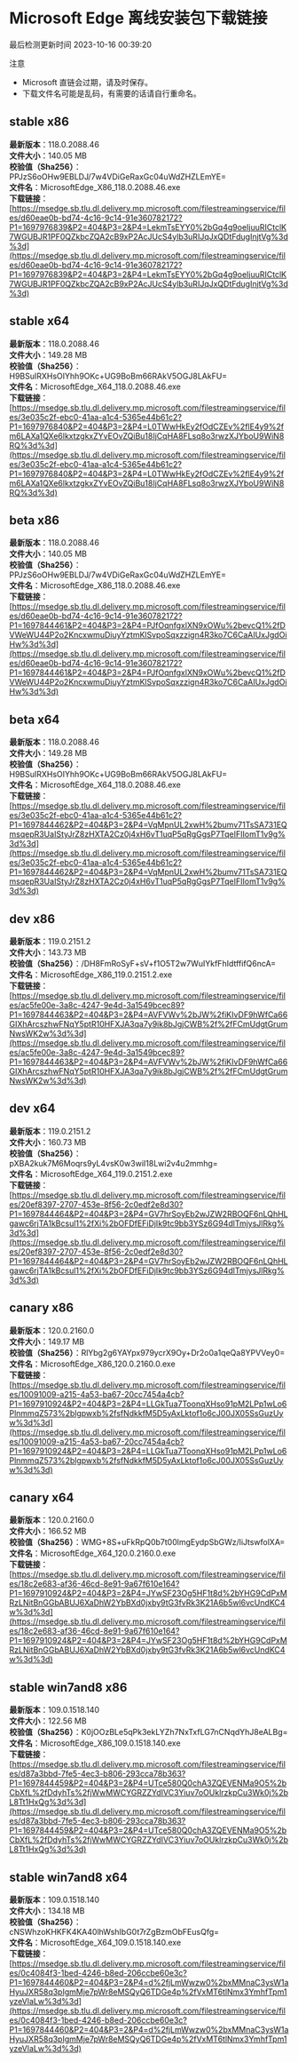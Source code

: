 # Microsoft Edge 离线安装包下载链接
最后检测更新时间
2023-10-16 00:39:20

注意
* Microsoft 直链会过期，请及时保存。
* 下载文件名可能是乱码，有需要的话请自行重命名。

## stable x86
**最新版本**：118.0.2088.46  
**文件大小**：140.05 MB  
**校验值（Sha256）**：PPJzS6oOHw9EBLDJ/7w4VDiGeRaxGc04uWdZHZLEmYE=  
**文件名**：MicrosoftEdge_X86_118.0.2088.46.exe  
**下载链接**：[https://msedge.sb.tlu.dl.delivery.mp.microsoft.com/filestreamingservice/files/d60eae0b-bd74-4c16-9c14-91e360782172?P1=1697976839&P2=404&P3=2&P4=LekmTsEYY0%2bGq4g9oeIjuuRICtclK7WGUBJR1PF0QZkbcZQA2cB9xP2AcJUcS4ylb3uRIJqJxQDtFdugInjtVg%3d%3d](https://msedge.sb.tlu.dl.delivery.mp.microsoft.com/filestreamingservice/files/d60eae0b-bd74-4c16-9c14-91e360782172?P1=1697976839&P2=404&P3=2&P4=LekmTsEYY0%2bGq4g9oeIjuuRICtclK7WGUBJR1PF0QZkbcZQA2cB9xP2AcJUcS4ylb3uRIJqJxQDtFdugInjtVg%3d%3d)  

## stable x64
**最新版本**：118.0.2088.46  
**文件大小**：149.28 MB  
**校验值（Sha256）**：H9BSuIRXHsOIYhh9OKc+UG9BoBm66RAkV5OGJ8LAkFU=  
**文件名**：MicrosoftEdge_X64_118.0.2088.46.exe  
**下载链接**：[https://msedge.sb.tlu.dl.delivery.mp.microsoft.com/filestreamingservice/files/3e035c2f-ebc0-41aa-a1c4-5365e44b61c2?P1=1697976840&P2=404&P3=2&P4=L0TWwHkEy2fOdCZEv%2flE4y9%2fm6LAXa1QXe6lkxtzgkxZYvEOvZQiBu18IjCqHA8FLsq8o3rwzXJYboU9WiN8RQ%3d%3d](https://msedge.sb.tlu.dl.delivery.mp.microsoft.com/filestreamingservice/files/3e035c2f-ebc0-41aa-a1c4-5365e44b61c2?P1=1697976840&P2=404&P3=2&P4=L0TWwHkEy2fOdCZEv%2flE4y9%2fm6LAXa1QXe6lkxtzgkxZYvEOvZQiBu18IjCqHA8FLsq8o3rwzXJYboU9WiN8RQ%3d%3d)  

## beta x86
**最新版本**：118.0.2088.46  
**文件大小**：140.05 MB  
**校验值（Sha256）**：PPJzS6oOHw9EBLDJ/7w4VDiGeRaxGc04uWdZHZLEmYE=  
**文件名**：MicrosoftEdge_X86_118.0.2088.46.exe  
**下载链接**：[https://msedge.sb.tlu.dl.delivery.mp.microsoft.com/filestreamingservice/files/d60eae0b-bd74-4c16-9c14-91e360782172?P1=1697844461&P2=404&P3=2&P4=PJfOqnfgxlXN9xOWu%2bevcQ1%2fDVWeWU44P2o2KncxwmuDiuyYztmKlSvpoSqxzzign4R3ko7C6CaAIUxJgdOiHw%3d%3d](https://msedge.sb.tlu.dl.delivery.mp.microsoft.com/filestreamingservice/files/d60eae0b-bd74-4c16-9c14-91e360782172?P1=1697844461&P2=404&P3=2&P4=PJfOqnfgxlXN9xOWu%2bevcQ1%2fDVWeWU44P2o2KncxwmuDiuyYztmKlSvpoSqxzzign4R3ko7C6CaAIUxJgdOiHw%3d%3d)  

## beta x64
**最新版本**：118.0.2088.46  
**文件大小**：149.28 MB  
**校验值（Sha256）**：H9BSuIRXHsOIYhh9OKc+UG9BoBm66RAkV5OGJ8LAkFU=  
**文件名**：MicrosoftEdge_X64_118.0.2088.46.exe  
**下载链接**：[https://msedge.sb.tlu.dl.delivery.mp.microsoft.com/filestreamingservice/files/3e035c2f-ebc0-41aa-a1c4-5365e44b61c2?P1=1697844462&P2=404&P3=2&P4=VqMpnUL2xwH%2bumv71TsSA731EQmsqepR3UaIStyJrZ8zHXTA2Cz0j4xH6vT1uqP5qRgGgsP7TqeIFIIomT1v9g%3d%3d](https://msedge.sb.tlu.dl.delivery.mp.microsoft.com/filestreamingservice/files/3e035c2f-ebc0-41aa-a1c4-5365e44b61c2?P1=1697844462&P2=404&P3=2&P4=VqMpnUL2xwH%2bumv71TsSA731EQmsqepR3UaIStyJrZ8zHXTA2Cz0j4xH6vT1uqP5qRgGgsP7TqeIFIIomT1v9g%3d%3d)  

## dev x86
**最新版本**：119.0.2151.2  
**文件大小**：143.73 MB  
**校验值（Sha256）**：/DH8FmRoSyF+sV+f1O5T2w7WuIYkfFhIdtffifQ6ncA=  
**文件名**：MicrosoftEdge_X86_119.0.2151.2.exe  
**下载链接**：[https://msedge.sb.tlu.dl.delivery.mp.microsoft.com/filestreamingservice/files/ac5fe00e-3a8c-4247-9e4d-3a1549bcec89?P1=1697844463&P2=404&P3=2&P4=AVFVWv%2bJW%2fiKIvDF9hWfCa66GIXhArcszhwFNqY5ptR10HFXJA3qa7y9ik8bJgjCWB%2f%2fFCmUdgtGrumNwsWK2w%3d%3d](https://msedge.sb.tlu.dl.delivery.mp.microsoft.com/filestreamingservice/files/ac5fe00e-3a8c-4247-9e4d-3a1549bcec89?P1=1697844463&P2=404&P3=2&P4=AVFVWv%2bJW%2fiKIvDF9hWfCa66GIXhArcszhwFNqY5ptR10HFXJA3qa7y9ik8bJgjCWB%2f%2fFCmUdgtGrumNwsWK2w%3d%3d)  

## dev x64
**最新版本**：119.0.2151.2  
**文件大小**：160.73 MB  
**校验值（Sha256）**：pXBA2kuk7M6Moqrs9yL4vsK0w3wiI18Lwi2v4u2mmhg=  
**文件名**：MicrosoftEdge_X64_119.0.2151.2.exe  
**下载链接**：[https://msedge.sb.tlu.dl.delivery.mp.microsoft.com/filestreamingservice/files/20ef8397-2707-453e-8f56-2c0edf2e8d30?P1=1697844464&P2=404&P3=2&P4=GV7hrSoyEb2wJZW2RBOQF6nLQhHLgawc6rjTA1kBcsul1%2fXi%2bOFDfEFiDjIk9tc9bb3YSz6G94dlTmjysJlRkg%3d%3d](https://msedge.sb.tlu.dl.delivery.mp.microsoft.com/filestreamingservice/files/20ef8397-2707-453e-8f56-2c0edf2e8d30?P1=1697844464&P2=404&P3=2&P4=GV7hrSoyEb2wJZW2RBOQF6nLQhHLgawc6rjTA1kBcsul1%2fXi%2bOFDfEFiDjIk9tc9bb3YSz6G94dlTmjysJlRkg%3d%3d)  

## canary x86
**最新版本**：120.0.2160.0  
**文件大小**：149.17 MB  
**校验值（Sha256）**：RlYbg2g6YAYpx979ycrX9Oy+Dr2o0a1qeQa8YPVVey0=  
**文件名**：MicrosoftEdge_X86_120.0.2160.0.exe  
**下载链接**：[https://msedge.sb.tlu.dl.delivery.mp.microsoft.com/filestreamingservice/files/10091009-a215-4a53-ba67-20cc7454a4cb?P1=1697910924&P2=404&P3=2&P4=LLGkTua7ToonqXHso91pM2LPp1wLo6PlnmmqZ573%2blgpwxb%2fsfNdkkfM5D5yAxLktof1o6cJ00JX05SsGuzUyw%3d%3d](https://msedge.sb.tlu.dl.delivery.mp.microsoft.com/filestreamingservice/files/10091009-a215-4a53-ba67-20cc7454a4cb?P1=1697910924&P2=404&P3=2&P4=LLGkTua7ToonqXHso91pM2LPp1wLo6PlnmmqZ573%2blgpwxb%2fsfNdkkfM5D5yAxLktof1o6cJ00JX05SsGuzUyw%3d%3d)  

## canary x64
**最新版本**：120.0.2160.0  
**文件大小**：166.52 MB  
**校验值（Sha256）**：WMG+8S+uFkRpQ0b7t00lmgEydpSbGWz/liJtswfolXA=  
**文件名**：MicrosoftEdge_X64_120.0.2160.0.exe  
**下载链接**：[https://msedge.sb.tlu.dl.delivery.mp.microsoft.com/filestreamingservice/files/18c2e683-af36-46cd-8e91-9a67f610e164?P1=1697910924&P2=404&P3=2&P4=JYwSF23Og5HF1t8d%2bYHG9CdPxMRzLNitBnGGbABUJ6XaDhW2YbBXd0jxby9tG3fvRk3K21A6b5wl6vcUndKC4w%3d%3d](https://msedge.sb.tlu.dl.delivery.mp.microsoft.com/filestreamingservice/files/18c2e683-af36-46cd-8e91-9a67f610e164?P1=1697910924&P2=404&P3=2&P4=JYwSF23Og5HF1t8d%2bYHG9CdPxMRzLNitBnGGbABUJ6XaDhW2YbBXd0jxby9tG3fvRk3K21A6b5wl6vcUndKC4w%3d%3d)  

## stable win7and8 x86
**最新版本**：109.0.1518.140  
**文件大小**：122.56 MB  
**校验值（Sha256）**：K0jOOzBLe5qPk3ekLYZh7NxTxfLG7nCNqdYhJ8eALBg=  
**文件名**：MicrosoftEdge_X86_109.0.1518.140.exe  
**下载链接**：[https://msedge.sb.tlu.dl.delivery.mp.microsoft.com/filestreamingservice/files/d87a3bbd-7fe5-4ec3-b806-293cca78b363?P1=1697844459&P2=404&P3=2&P4=UTce580Q0chA3ZQEVENMa9O5%2bCbXfL%2fDdyhTs%2fjWwMWCYGRZZYdIVC3Yiuv7oOUklrzkpCu3Wk0j%2bL8Tt1HxQg%3d%3d](https://msedge.sb.tlu.dl.delivery.mp.microsoft.com/filestreamingservice/files/d87a3bbd-7fe5-4ec3-b806-293cca78b363?P1=1697844459&P2=404&P3=2&P4=UTce580Q0chA3ZQEVENMa9O5%2bCbXfL%2fDdyhTs%2fjWwMWCYGRZZYdIVC3Yiuv7oOUklrzkpCu3Wk0j%2bL8Tt1HxQg%3d%3d)  

## stable win7and8 x64
**最新版本**：109.0.1518.140  
**文件大小**：134.18 MB  
**校验值（Sha256）**：cNSWhzoKHKFK4KA40lhWshIbG0t7rZgBzmObFEusQfg=  
**文件名**：MicrosoftEdge_X64_109.0.1518.140.exe  
**下载链接**：[https://msedge.sb.tlu.dl.delivery.mp.microsoft.com/filestreamingservice/files/0c4084f3-1bed-4246-b8ed-206ccbe60e3c?P1=1697844460&P2=404&P3=2&P4=d%2fjLmWwzw0%2bxMMnaC3ysW1aHyuJXR58q3pIgmMje7pWr8eMSQyQ6TDGe4p%2fVxMT6tlNmx3YmhfTpm1yzeVlaLw%3d%3d](https://msedge.sb.tlu.dl.delivery.mp.microsoft.com/filestreamingservice/files/0c4084f3-1bed-4246-b8ed-206ccbe60e3c?P1=1697844460&P2=404&P3=2&P4=d%2fjLmWwzw0%2bxMMnaC3ysW1aHyuJXR58q3pIgmMje7pWr8eMSQyQ6TDGe4p%2fVxMT6tlNmx3YmhfTpm1yzeVlaLw%3d%3d)  

